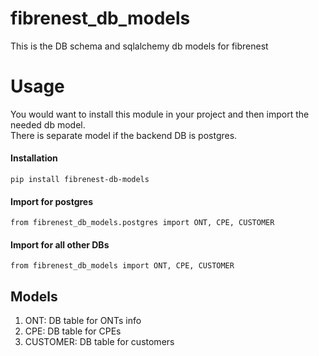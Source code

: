 # fibrenest_db_models
This is the DB schema and sqlalchemy db models for fibrenest

# Usage
You would want to install this module in your project and then import the 
needed db model.  
There is separate model if the backend DB is postgres. 

#### Installation
`pip install fibrenest-db-models`

#### Import for postgres
`from fibrenest_db_models.postgres import ONT, CPE, CUSTOMER`

#### Import for all other DBs
`from fibrenest_db_models import ONT, CPE, CUSTOMER`

## Models
1) ONT: DB table for ONTs info
2) CPE: DB table for CPEs
3) CUSTOMER: DB table for customers
